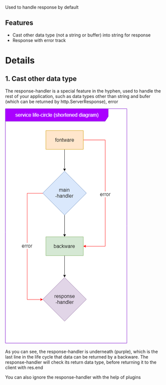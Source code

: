 Used to handle response by default

## Features

- Cast other data type (not a string or buffer) into string for response
- Response with error track

# Details

## 1. Cast other data type

The response-handler is a special feature in the hyphen, used to handle the rest of your application, such as data types other than string and bufer (which can be returned by http.ServerResponse), error

![](../res/service-life-circle.short.png)

As you can see, the response-handler is underneath (purple), which is the last line in the life cycle that data can be returned by a backware. The response-handler will check its return data type, before returning it to the client with res.end

You can also ignore the response-handler with the help of plugins